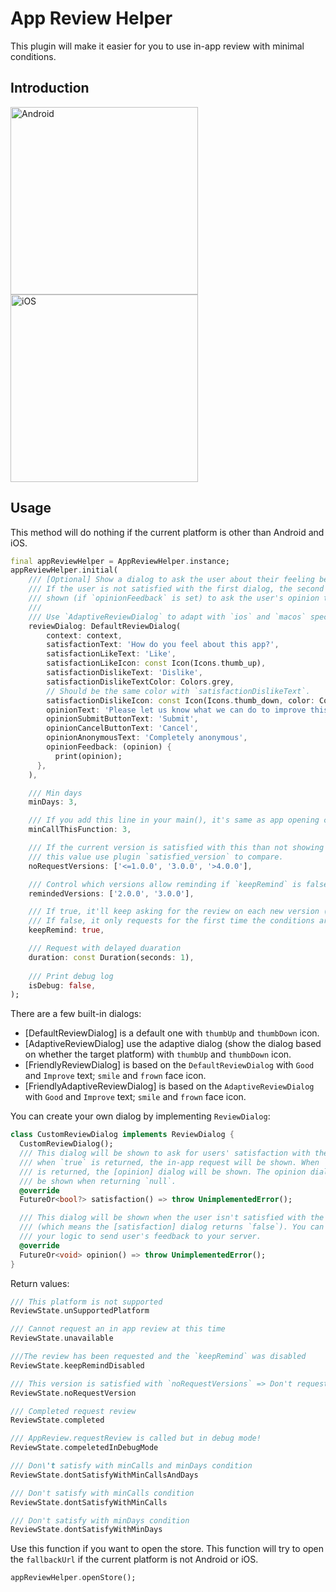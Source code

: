 # App Review Helper

This plugin will make it easier for you to use in-app review with minimal conditions.

## Introduction

<p>
    <img src="https://raw.githubusercontent.com/lamnhan066/app_review_helper/main/assets/intro/AppReviewHelperANDROID.webp" alt="Android" width="300"/>
    <img src="https://raw.githubusercontent.com/lamnhan066/app_review_helper/main/assets/intro/AppReviewHelperIOS.webp" alt="iOS" width="300"/>
</p>

## Usage

This method will do nothing if the current platform is other than Android and iOS.

``` dart
final appReviewHelper = AppReviewHelper.instance;
appReviewHelper.initial(
    /// [Optional] Show a dialog to ask the user about their feeling before the review. 
    /// If the user is not satisfied with the first dialog, the second dialog will be 
    /// shown (if `opinionFeedback` is set) to ask the user's opinion to make the app better. 
    ///
    /// Use `AdaptiveReviewDialog` to adapt with `ios` and `macos` specific UI.
    reviewDialog: DefaultReviewDialog(
        context: context,
        satisfactionText: 'How do you feel about this app?',
        satisfactionLikeText: 'Like',
        satisfactionLikeIcon: const Icon(Icons.thumb_up),
        satisfactionDislikeText: 'Dislike',
        satisfactionDislikeTextColor: Colors.grey,
        // Should be the same color with `satisfactionDislikeText`.
        satisfactionDislikeIcon: const Icon(Icons.thumb_down, color: Colors.grey),
        opinionText: 'Please let us know what we can do to improve this app',
        opinionSubmitButtonText: 'Submit',
        opinionCancelButtonText: 'Cancel',
        opinionAnonymousText: 'Completely anonymous',
        opinionFeedback: (opinion) {
          print(opinion);
      },
    ),

    /// Min days
    minDays: 3,

    /// If you add this line in your main(), it's same as app opening count
    minCallThisFunction: 3,

    /// If the current version is satisfied with this than not showing the request
    /// this value use plugin `satisfied_version` to compare.
    noRequestVersions: ['<=1.0.0', '3.0.0', '>4.0.0'],

    /// Control which versions allow reminding if `keepRemind` is false
    remindedVersions: ['2.0.0', '3.0.0'],

    /// If true, it'll keep asking for the review on each new version (and satisfy with all the above conditions).
    /// If false, it only requests for the first time the conditions are satisfied.
    keepRemind: true,

    /// Request with delayed duaration
    duration: const Duration(seconds: 1),
    
    /// Print debug log
    isDebug: false,
);
```

There are a few built-in dialogs:

- [DefaultReviewDialog] is a default one with `thumbUp` and `thumbDown` icon.
- [AdaptiveReviewDialog] use the adaptive dialog (show the dialog based on whether the target platform) with `thumbUp` and `thumbDown` icon.
- [FriendlyReviewDialog] is based on the `DefaultReviewDialog` with  `Good` and `Improve` text; `smile` and `frown` face icon.
- [FriendlyAdaptiveReviewDialog] is based on the `AdaptiveReviewDialog` with  `Good` and `Improve` text; `smile` and `frown` face icon.

You can create your own dialog by implementing `ReviewDialog`:

```dart
class CustomReviewDialog implements ReviewDialog {
  CustomReviewDialog();
  /// This dialog will be shown to ask for users' satisfaction with the app,
  /// when `true` is returned, the in-app request will be shown. When `false`
  /// is returned, the [opinion] dialog will be shown. The opinion dialog won't
  /// be shown when returning `null`.
  @override
  FutureOr<bool?> satisfaction() => throw UnimplementedError();

  /// This dialog will be shown when the user isn't satisfied with the app
  /// (which means the [satisfaction] dialog returns `false`). You can write
  /// your logic to send user's feedback to your server.
  @override
  FutureOr<void> opinion() => throw UnimplementedError();
}

```

Return values:

``` dart
/// This platform is not supported
ReviewState.unSupportedPlatform

/// Cannot request an in app review at this time
ReviewState.unavailable

///The review has been requested and the `keepRemind` was disabled
ReviewState.keepRemindDisabled

/// This version is satisfied with `noRequestVersions` => Don't request
ReviewState.noRequestVersion

/// Completed request review
ReviewState.completed

/// AppReview.requestReview is called but in debug mode!
ReviewState.compeletedInDebugMode

/// Don\'t satisfy with minCalls and minDays condition
ReviewState.dontSatisfyWithMinCallsAndDays

/// Don't satisfy with minCalls condition
ReviewState.dontSatisfyWithMinCalls

/// Don't satisfy with minDays condition
ReviewState.dontSatisfyWithMinDays
```

Use this function if you want to open the store. This function will try to open the `fallbackUrl` if the current platform is not Android or iOS.

``` dart
appReviewHelper.openStore();
```
